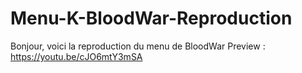 # Menu-K-BloodWar-Reproduction
Bonjour, voici la reproduction du menu de BloodWar                     Preview :  https://youtu.be/cJO6mtY3mSA             
